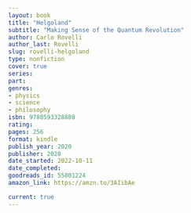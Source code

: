 ```yaml
---
layout: book
title: "Helgoland"
subtitle: "Making Sense of the Quantum Revolution"
author: Carlo Rovelli
author_last: Rovelli
slug: rovelli-helgoland
type: nonfiction
cover: true
series: 
part: 
genres:
- physics
- science
- philosophy
isbn: 9780593328880
rating: 
pages: 256
format: kindle
publish_year: 2020
publisher: 2020
date_started: 2022-10-11
date_completed: 
goodreads_id: 55801224
amazon_link: https://amzn.to/3AIibAe

current: true
---
```


